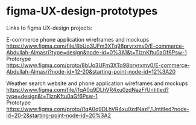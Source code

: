 # figma-UX-design-prototypes
Links to figma UX-design projects:

E-commerce phone application wireframes and mockups   
https://www.figma.com/file/8bUo3UFm3XTq98prvrxmv0/E-commerce-Abdullah-Almasri?type=design&node-id=0%3A1&t=TIznKftu0aGf6Psw-1   
Protorype   
https://www.figma.com/proto/8bUo3UFm3XTq98prvrxmv0/E-commerce-Abdullah-Almasri?node-id=12-20&starting-point-node-id=12%3A20   

Weather search website and phone application wireframes and mockups   
https://www.figma.com/file/i1qA0q9DLhVR4xu0zdNazF/Untitled?type=design&t=TIznKftu0aGf6Psw-1   
Prototype   
https://www.figma.com/proto/i1qA0q9DLhVR4xu0zdNazF/Untitled?node-id=20-2&starting-point-node-id=20%3A2   
